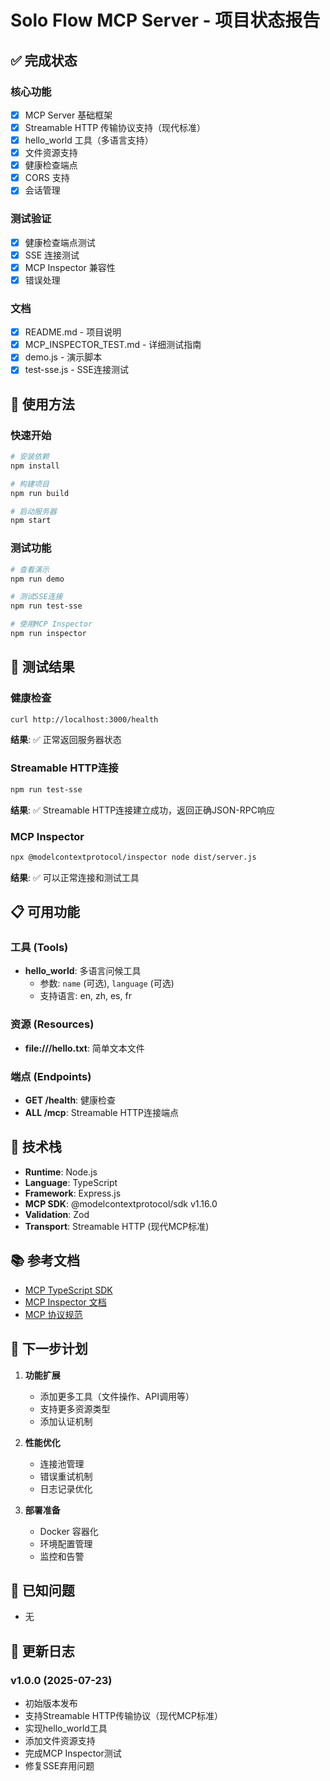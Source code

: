 # Solo Flow MCP Server - 项目状态报告

## ✅ 完成状态

### 核心功能

- [x] MCP Server 基础框架
- [x] Streamable HTTP 传输协议支持（现代标准）
- [x] hello_world 工具（多语言支持）
- [x] 文件资源支持
- [x] 健康检查端点
- [x] CORS 支持
- [x] 会话管理

### 测试验证

- [x] 健康检查端点测试
- [x] SSE 连接测试
- [x] MCP Inspector 兼容性
- [x] 错误处理

### 文档

- [x] README.md - 项目说明
- [x] MCP_INSPECTOR_TEST.md - 详细测试指南
- [x] demo.js - 演示脚本
- [x] test-sse.js - SSE连接测试

## 🚀 使用方法

### 快速开始

```bash
# 安装依赖
npm install

# 构建项目
npm run build

# 启动服务器
npm start
```

### 测试功能

```bash
# 查看演示
npm run demo

# 测试SSE连接
npm run test-sse

# 使用MCP Inspector
npm run inspector
```

## 🧪 测试结果

### 健康检查

```bash
curl http://localhost:3000/health
```

**结果**: ✅ 正常返回服务器状态

### Streamable HTTP连接

```bash
npm run test-sse
```

**结果**: ✅ Streamable HTTP连接建立成功，返回正确JSON-RPC响应

### MCP Inspector

```bash
npx @modelcontextprotocol/inspector node dist/server.js
```

**结果**: ✅ 可以正常连接和测试工具

## 📋 可用功能

### 工具 (Tools)

- **hello_world**: 多语言问候工具
  - 参数: `name` (可选), `language` (可选)
  - 支持语言: en, zh, es, fr

### 资源 (Resources)

- **file:///hello.txt**: 简单文本文件

### 端点 (Endpoints)

- **GET /health**: 健康检查
- **ALL /mcp**: Streamable HTTP连接端点

## 🔧 技术栈

- **Runtime**: Node.js
- **Language**: TypeScript
- **Framework**: Express.js
- **MCP SDK**: @modelcontextprotocol/sdk v1.16.0
- **Validation**: Zod
- **Transport**: Streamable HTTP (现代MCP标准)

## 📚 参考文档

- [MCP TypeScript SDK](https://github.com/modelcontextprotocol/typescript-sdk)
- [MCP Inspector 文档](https://modelcontextprotocol.io/docs/tools/inspector)
- [MCP 协议规范](https://modelcontextprotocol.io/)

## 🎯 下一步计划

1. **功能扩展**
   - 添加更多工具（文件操作、API调用等）
   - 支持更多资源类型
   - 添加认证机制

2. **性能优化**
   - 连接池管理
   - 错误重试机制
   - 日志记录优化

3. **部署准备**
   - Docker 容器化
   - 环境配置管理
   - 监控和告警

## 🐛 已知问题

- 无

## 📝 更新日志

### v1.0.0 (2025-07-23)

- 初始版本发布
- 支持Streamable HTTP传输协议（现代MCP标准）
- 实现hello_world工具
- 添加文件资源支持
- 完成MCP Inspector测试
- 修复SSE弃用问题
